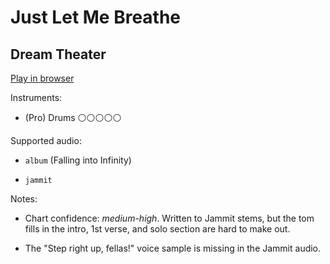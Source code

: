 # Just Let Me Breathe

## Dream Theater


[Play in browser](http://pages.cs.wisc.edu/~tolly/customs/?title=just-let-me-breathe&artist=dream-theater)

Instruments:

  * (Pro) Drums ⚪️⚪️⚪️⚪️⚪️

Supported audio:

  * `album` (Falling into Infinity)

  * `jammit`

Notes:

  * Chart confidence: *medium-high*. Written to Jammit stems, but the tom fills in the intro, 1st verse, and solo section are hard to make out.

  * The "Step right up, fellas!" voice sample is missing in the Jammit audio.

